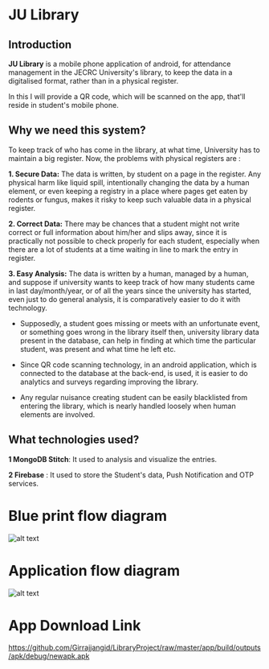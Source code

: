 # JU Library
## Introduction

**JU Library** is a mobile phone application of android, for attendance management in the JECRC University's library, to keep the data in a digitalised format, rather than in a physical register. 

In this I will provide a QR code, which will be scanned on the app, that'll reside in student's mobile phone.

## Why we need this system? 

To keep track of who has come in the library, at what time, University has to maintain a big register. Now, the problems with physical registers are :

**1. Secure Data:** The data is written, by student on a page in the register. Any physical harm like liquid spill, intentionally changing the data by a human element, or even keeping a registry in a place where pages get eaten by rodents or fungus, makes it risky to keep such valuable data in a physical register.

**2. Correct Data:** There may be chances that a student might not write correct or full information about him/her and slips away, since it is practically not possible to check properly for each student, especially when there are a lot of students at a time waiting in line to mark the entry in register.

**3. Easy Analysis:** The data is written by a human, managed by a human, and suppose if university wants to keep track of how many students came in last day/month/year, or of all the years since the university has started, even just to do general analysis, it is comparatively easier to do it with technology.

* Supposedly, a student goes missing or meets with an unfortunate event, or something goes wrong in the library itself then, university library data present in the database, can help in finding at which time the particular student, was present and what time he left etc. 

* Since QR code scanning technology, in an android application,  which is connected to the database at the back-end, is used, it is easier to do analytics and surveys regarding improving the library. 

* Any regular nuisance creating student can be easily blacklisted from entering the library, which is nearly handled loosely when human elements are involved.

## What technologies used?

**1 MongoDB Stitch**: It used to analysis and visualize the entries.

**2 Firebase** : It used to store the Student's data, Push Notification and OTP services.

# Blue print flow diagram

![alt text](https://github.com/Girrajjangid/LibraryProject/blob/master/Untitled-Project.jpg)

# Application flow diagram

![alt text](https://github.com/Girrajjangid/LibraryProject/blob/master/Untitled-Project%20(1).jpg)

# App Download Link
https://github.com/Girrajjangid/LibraryProject/raw/master/app/build/outputs/apk/debug/newapk.apk


